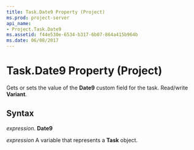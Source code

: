 ```yaml
---
title: Task.Date9 Property (Project)
ms.prod: project-server
api_name:
- Project.Task.Date9
ms.assetid: f44e530e-6534-b317-6b07-864a415b964b
ms.date: 06/08/2017
---
```



# Task.Date9 Property (Project)

Gets or sets the value of the  **Date9** custom field for the task. Read/write **Variant**.


## Syntax

 _expression_. **Date9**

 _expression_ A variable that represents a **Task** object.


